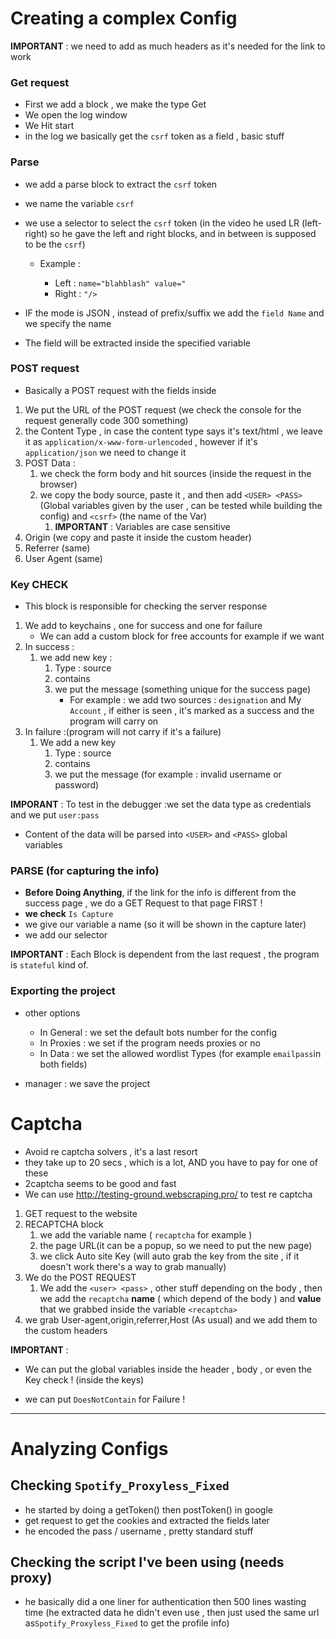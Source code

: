 # Creating a complex Config


**IMPORTANT** : we need to add as much headers as it's needed for the link to work

### Get request

- First we add a block , we make the type Get 
- We open the log window
- We Hit start
- in the log we basically get the `csrf` token as a field , basic stuff

### Parse

- we add a parse block to extract the `csrf` token

- we name the variable `csrf`

- we use a selector to select the `csrf` token (in the video he used LR (left-right) so he gave the left and right blocks, and in between is supposed to be the `csrf`)

  - Example : 

    - Left : `name="blahblash" value="`
    - Right : `"/>`

- IF the mode is JSON , instead of prefix/suffix we add the `field Name` and we specify the name
  
- The field will be extracted inside the specified variable



### POST request

- Basically a POST request with the fields inside

1. We put the URL of the POST request (we check the console for the request generally code 300 something)
2. the Content Type  , in case the content type says it's text/html , we leave it as `application/x-www-form-urlencoded` , however if it's `application/json` we need to change it
3. POST Data : 
   1. we check the form body and hit sources (inside the request in the browser)
   2. we copy the body source, paste it , and then add `<USER> <PASS>` (Global variables given by the user , can be tested while building the config) and  `<csrf>` (the name of the Var)
      1. **IMPORTANT** : Variables are case sensitive
4. Origin (we copy and paste it inside the custom header)
5. Referrer (same)
6. User Agent (same)



### Key CHECK

- This block is responsible for checking the server response

1. We add to keychains , one for success and one for failure
   - We can add a custom block for free accounts for example if we want 
2. In success :
   1. we add new key :
      1. Type : source
      2. contains
      3. we put the message (something unique for the success page)
         - For example : we add two sources : `designation` and My `Account` , if either is seen , it's marked as a success and the program will carry on
3. In failure :(program will not carry if it's a failure)
   1. We add a new key
      1. Type : source
      2. contains
      3. we put the message (for example : invalid username or password)

**IMPORANT** : To test  in the debugger :we set the data type as credentials and we put `user:pass`

- Content of the data will be parsed into `<USER>` and `<PASS>` global variables



### PARSE (for capturing the info)



- **Before Doing Anything**, if the link for the info is different from the success page , we do a GET Request to that page FIRST ! 
- **we check** `Is Capture`
- we give our variable a name (so it will be shown in the capture later)
- we add our selector



**IMPORTANT** : Each Block is dependent from the last request , the program is `stateful` kind of.



### Exporting the project 

- other options
  - In General : we set the default bots number for the config
  - In Proxies : we set if the program needs proxies or no 
  - In Data : we set the allowed wordlist Types (for example `emailpass`in both fields)

- manager : we save the project



# Captcha 

- Avoid re captcha solvers , it's a last resort
- they take up to 20 secs , which is a lot, AND you have to pay for one of these
- 2captcha seems to be good and fast
- We can use http://testing-ground.webscraping.pro/ to test re captcha

1. GET request to the website
2. RECAPTCHA block 
   1. we add the variable name  ( `recaptcha` for example )
   2. the page URL(it can be a popup, so we need to put the new page)
   3. we click Auto site Key (will auto grab the key from the site , if it doesn't work there's a way to grab manually)
3. We do the POST REQUEST
   1. We add the `<user> <pass>` , other stuff depending on the body , then we add the `recaptcha` **name**  ( which depend of the body ) and **value** that we grabbed inside the variable `<recaptcha>`
4. we grab User-agent,origin,referrer,Host  (As usual) and we add them to the custom headers

**IMPORTANT** : 

- We can put the global variables inside the header , body , or even the Key check ! (inside the keys)

- we can put `DoesNotContain` for Failure !

---

# Analyzing Configs

## Checking `Spotify_Proxyless_Fixed`



- he started by doing a getToken() then postToken() in google
- get request to get the cookies and extracted the fields later
- he encoded the pass / username , pretty standard stuff



## Checking the script I've been using (needs proxy)

- he basically did a one liner for authentication then 500 lines wasting time (he extracted data he didn't even use , then just used the same url as`Spotify_Proxyless_Fixed` to get the profile info)